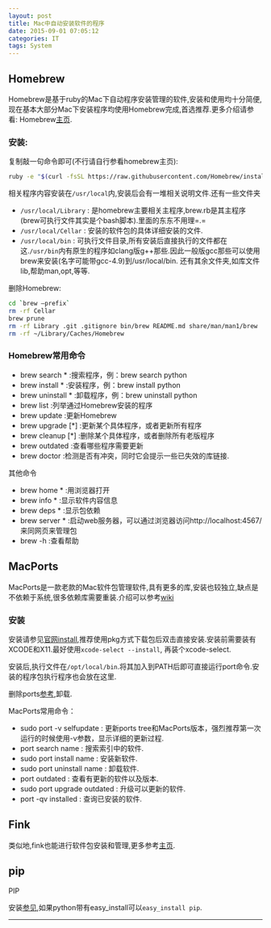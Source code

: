```yaml
---
layout: post
title: Mac中自动安装软件的程序
date: 2015-09-01 07:05:12
categories: IT
tags: System
---
```


## Homebrew

Homebrew是基于ruby的Mac下自动程序安装管理的软件,安装和使用均十分简便,现在基本大部分Mac下安装程序均使用Homebrew完成,首选推荐.更多介绍请参看: Homebrew[主页](http://brew.sh/index_zh-cn.html).

### 安装:

复制敲一句命令即可(不行请自行参看homebrew主页):

~~~bash
ruby -e "$(curl -fsSL https://raw.githubusercontent.com/Homebrew/install/master/install)"
~~~

相关程序内容安装在`/usr/local`内,安装后会有一堆相关说明文件.还有一些文件夹

- `/usr/local/Library` : 是homebrew主要相关主程序,brew.rb是其主程序(brew可执行文件其实是个bash脚本).里面的东东不用理=.=
- `/usr/local/Cellar` : 安装的软件包的具体详细安装的文件.
- `/usr/local/bin` : 可执行文件目录,所有安装后直接执行的文件都在这.`/usr/bin`内有原生的程序如clang版g++那些.因此一般版gcc那些可以使用brew来安装(名字可能带gcc-4.9)到/usr/local/bin.
还有其余文件夹,如库文件lib,帮助man,opt,等等.

删除Homebrew:

~~~bash
cd `brew –prefix`
rm -rf Cellar
brew prune
rm -rf Library .git .gitignore bin/brew README.md share/man/man1/brew
rm -rf ~/Library/Caches/Homebrew
~~~

### Homebrew常用命令

- brew search * 		:搜索程序，例：brew search python
- brew install * 		:安装程序，例：brew install python
- brew uninstall * 		:卸载程序，例：brew uninstall python
- brew list 		:列举通过Homebrew安装的程序
- brew update 		:更新Homebrew
- brew upgrade [*] 		:更新某个具体程序，或者更新所有程序
- brew cleanup [*] 		:删除某个具体程序，或者删除所有老版程序
- brew outdated 		:查看哪些程序需要更新
- brew doctor		:检测是否有冲突，同时它会提示一些已失效的库链接.

其他命令

- brew home * 		:用浏览器打开
- brew info * 		:显示软件内容信息
- brew deps * 		:显示包依赖
- brew server * 		:启动web服务器，可以通过浏览器访问http://localhost:4567/ 来同网页来管理包
- brew -h 		:查看帮助


## MacPorts

MacPorts是一款老款的Mac软件包管理软件,具有更多的库,安装也较独立,缺点是不依赖于系统,很多依赖库需要重装.介绍可以参考[wiki](https://en.wikipedia.org/wiki/MacPorts)

### 安装

安装请参见[官网install](https://www.macports.org/install.php),推荐使用pkg方式下载包后双击直接安装.安装前需要装有XCODE和X11.最好使用`xcode-select --install`, 再装个xcode-select.

安装后,执行文件在`/opt/local/bin`.将其加入到PATH后即可直接运行port命令.安装的程序包执行程序也会放在这里.

删除ports[参考](https://trac.macports.org/wiki/Migration),卸载.


MacPorts常用命令：

- sudo port -v selfupdate : 更新ports tree和MacPorts版本，强烈推荐第一次运行的时候使用-v参数，显示详细的更新过程.
- port search name 		: 搜索索引中的软件.
- sudo port install name 		: 安装新软件.
- sudo port uninstall name 		: 卸载软件.
- port outdated 		: 查看有更新的软件以及版本.
- sudo port upgrade outdated 		: 升级可以更新的软件.
- port -qv installed 		: 查询已安装的软件.

## Fink

类似地,fink也能进行软件包安装和管理,更多参考[主页](http://www.finkproject.org/).

## pip

PIP

安装[参见](https://pip.pypa.io/en/stable/installing/),如果python带有easy_install可以`easy_install pip`.

------
